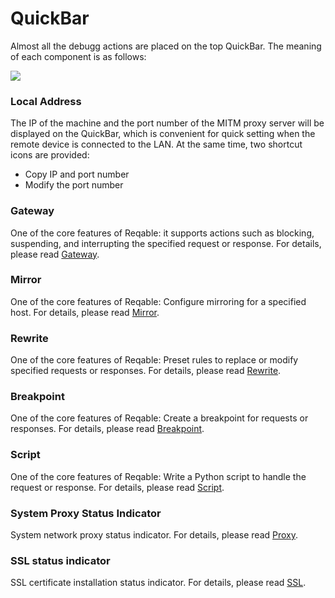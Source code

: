 # QuickBar

Almost all the debugg actions are placed on the top QuickBar. The meaning of each component is as follows:

![](arts/quickbar_01.png)

### Local Address

The IP of the machine and the port number of the MITM proxy server will be displayed on the QuickBar, which is convenient for quick setting when the remote device is connected to the LAN. At the same time, two shortcut icons are provided:
- Copy IP and port number
- Modify the port number

### Gateway

One of the core features of Reqable: it supports actions such as blocking, suspending, and interrupting the specified request or response. For details, please read [Gateway](gateway).

### Mirror

One of the core features of Reqable: Configure mirroring for a specified host. For details, please read [Mirror](mirror).

### Rewrite

One of the core features of Reqable: Preset rules to replace or modify specified requests or responses. For details, please read [Rewrite](rewrite).

### Breakpoint

One of the core features of Reqable: Create a breakpoint for requests or responses. For details, please read [Breakpoint](breakpoint).

### Script

One of the core features of Reqable: Write a Python script to handle the request or response. For details, please read [Script](script).

### System Proxy Status Indicator

System network proxy status indicator. For details, please read [Proxy](proxy).

### SSL status indicator

SSL certificate installation status indicator. For details, please read [SSL](ssl).